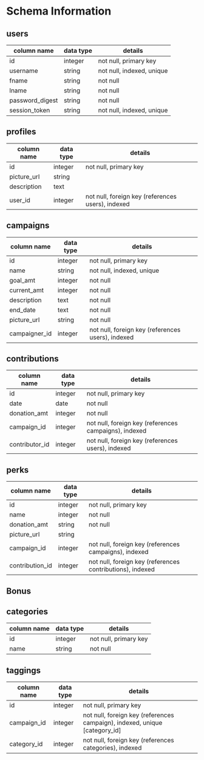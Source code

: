 # Schema Information

## users
column name     | data type | details
----------------|-----------|-----------------------
id              | integer   | not null, primary key
username        | string    | not null, indexed, unique
fname           | string    | not null
lname           | string    | not null
password_digest | string    | not null
session_token   | string    | not null, indexed, unique

## profiles
column name     | data type | details
----------------|-----------|-----------------------
id              | integer   | not null, primary key
picture_url     | string    |
description     | text      |
user_id         | integer   | not null, foreign key (references users), indexed


## campaigns
column name    | data type | details
---------------|-----------|-----------------------
id             | integer   | not null, primary key
name           | string    | not null, indexed, unique
goal_amt       | integer   | not null
current_amt    | integer   | not null
description    | text      | not null
end_date       | text      | not null
picture_url    | string    | not null
campaigner_id  | integer   | not null, foreign key (references users), indexed


## contributions
column name     | data type | details
--------------  |-----------|-----------------------
id              | integer   | not null, primary key
date            | date      | not null
donation_amt    | integer   | not null
campaign_id     | integer   | not null, foreign key (references campaigns), indexed
contributor_id  | integer   | not null, foreign key (references users), indexed


## perks
column name     | data type | details
--------------  |-----------|-----------------------
id              | integer   | not null, primary key
name            | integer   | not null
donation_amt    | string    | not null
picture_url     | string    |
campaign_id     | integer   | not null, foreign key (references campaigns), indexed
contribution_id | integer   | not null, foreign key (references contributions), indexed


## Bonus

## categories
column name | data type | details
------------|-----------|-----------------------
id          | integer   | not null, primary key
name        | string    | not null

## taggings
column name | data type | details
------------|-----------|-----------------------
id          | integer   | not null, primary key
campaign_id | integer   | not null, foreign key (references campaign), indexed, unique [category_id]
category_id | integer   | not null, foreign key (references categories), indexed
